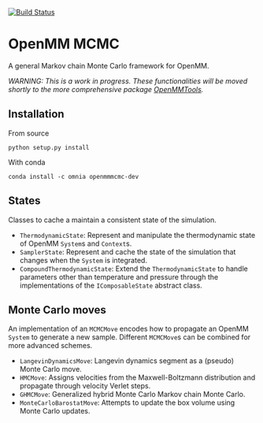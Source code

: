 [![Build Status](https://travis-ci.org/choderalab/openmmmcmc.svg?branch=master)](https://travis-ci.org/choderalab/openmmmcmc)

# OpenMM MCMC
A general Markov chain Monte Carlo framework for OpenMM.

*WARNING: This is a work in progress. These functionalities will be moved shortly to the more comprehensive package [OpenMMTools](https://github.com/choderalab/openmmtools).*

## Installation
From source
```
python setup.py install
```
With conda
```
conda install -c omnia openmmmcmc-dev
```

## States
Classes to cache a maintain a consistent state of the simulation.
- `ThermodynamicState`: Represent and manipulate the thermodynamic state of OpenMM `System`s and `Context`s.
- `SamplerState`: Represent and cache the state of the simulation that changes when the `System` is integrated.
- `CompoundThermodynamicState`: Extend the `ThermodynamicState` to handle parameters other than temperature and pressure through the implementations of the `IComposableState` abstract class.

## Monte Carlo moves
An implementation of an `MCMCMove` encodes how to propagate an OpenMM `System` to generate a new sample. Different `MCMCMove`s can be combined for more advanced schemes.
- `LangevinDynamicsMove`: Langevin dynamics segment as a (pseudo) Monte Carlo move.
- `HMCMove`: Assigns velocities from the Maxwell-Boltzmann distribution and propagate through velocity Verlet steps.
- `GHMCMove`: Generalized hybrid Monte Carlo Markov chain Monte Carlo.
- `MonteCarloBarostatMove`: Attempts to update the box volume using Monte Carlo updates.
